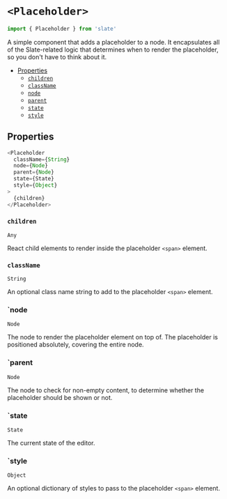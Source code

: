 
# `<Placeholder>`

```js
import { Placeholder } from 'slate'
```

A simple component that adds a placeholder to a node. It encapsulates all of the Slate-related logic that determines when to render the placeholder, so you don't have to think about it.

- [Properties](#properties)
  - [`children`](#children)
  - [`className`](#className)
  - [`node`](#node)
  - [`parent`](#parent)
  - [`state`](#state)
  - [`style`](#style)


## Properties

```js
<Placeholder
  className={String}
  node={Node}
  parent={Node}
  state={State}
  style={Object}
>
  {children}
</Placeholder>
```

### `children`
`Any`

React child elements to render inside the placeholder `<span>` element.

### `className`
`String`

An optional class name string to add to the placeholder `<span>` element.

### `node
`Node`

The node to render the placeholder element on top of. The placeholder is positioned absolutely, covering the entire node.

### `parent
`Node`

The node to check for non-empty content, to determine whether the placeholder should be shown or not.

### `state
`State`

The current state of the editor.

### `style
`Object`

An optional dictionary of styles to pass to the placeholder `<span>` element.
